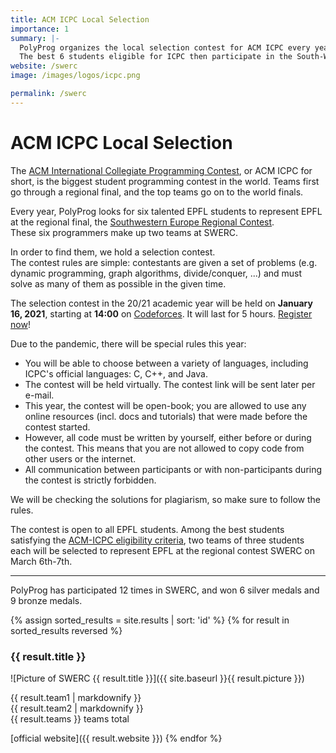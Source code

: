 ```yaml
---
title: ACM ICPC Local Selection
importance: 1
summary: |-
  PolyProg organizes the local selection contest for ACM ICPC every year.  
  The best 6 students eligible for ICPC then participate in the South-Western European Regional Contest (SWERC).
website: /swerc
image: /images/logos/icpc.png

permalink: /swerc
---
```


# ACM ICPC Local Selection

The [ACM International Collegiate Programming Contest](https://icpc.baylor.edu/), or ACM ICPC for short, is the biggest student programming contest in the world.
Teams first go through a regional final, and the top teams go on to the world finals.

Every year, PolyProg looks for six talented EPFL students to represent EPFL at the regional final, the [Southwestern Europe Regional Contest](https://swerc.eu/).  
These six programmers make up two teams at SWERC. 

In order to find them, we hold a selection contest.  
The contest rules are simple: contestants are given a set of problems (e.g. dynamic programming, graph algorithms, divide/conquer, ...)
and must solve as many of them as possible in the given time.

The selection contest in the 20/21 academic year will be held on **January 16, 2021**, starting at **14:00** on [Codeforces](https://codeforces.com/). It will last for 5 hours.
[Register now](https://go.epfl.ch/ssc2021)!

Due to the pandemic, there will be special rules this year:
- You will be able to choose between a variety of languages, including ICPC's official languages: C, C++, and Java.
- The contest will be held virtually. The contest link will be sent later per e-mail.
- This year, the contest will be open-book; you are allowed to use any online resources (incl. docs and tutorials) that were made before the contest started.
- However, all code must be written by yourself, either before or during the contest. This means that you are not allowed to copy code from other users or the internet.
- All communication between participants or with non-participants during the contest is strictly forbidden.

We will be checking the solutions for plagiarism, so make sure to follow the rules.

The contest is open to all EPFL students.
Among the best students satisfying the [ACM-ICPC eligibility criteria](https://icpc.global/newcms/regionals/rules/EligibilityDecisionTree-2020.pdf), two teams of three students each will be selected to represent EPFL at the regional contest SWERC on March 6th-7th.

---

PolyProg has participated 12 times in SWERC, and won 6 silver medals and 9 bronze medals.

{% assign sorted_results = site.results | sort: 'id' %}
{% for result in sorted_results reversed %}
### {{ result.title }}

![Picture of SWERC {{ result.title }}]({{ site.baseurl }}{{ result.picture }})

{{ result.team1 | markdownify }}  
{{ result.team2 | markdownify }}  
{{ result.teams }} teams total

[official website]({{ result.website }})
{% endfor %}
